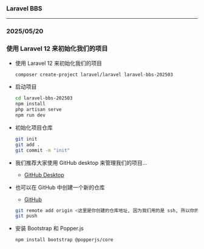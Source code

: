 ### Laravel BBS

---

### 2025/05/20

### 使用 Laravel 12 来初始化我们的项目

- 使用 Laravel 12 来初始化我们的项目
    ```bash
    composer create-project laravel/laravel laravel-bbs-202503
    ```

- 启动项目
    ```bash
    cd laravel-bbs-202503
    npm install
    php artisan serve
    npm run dev
    ```

- 初始化项目仓库
    ```bash
    git init
    git add .
    git commit -m "init"
    ```

- 我们推荐大家使用 GitHub desktop 来管理我们的项目...
    - [GitHub Desktop](https://desktop.github.com/)

- 也可以在 GitHub 中创建一个新的仓库
    - [GitHub](https://github.com/)
    ```bash
    git remote add origin <这里是你创建的仓库地址, 因为我们用的是 ssh, 所以你的链接应该是 git@...github.com:...>
    git push
    ```

- 安装 Bootstrap 和 Popper.js
  ```bash
  npm install bootstrap @popperjs/core
  ```
